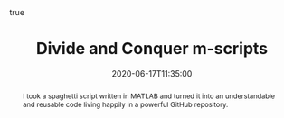 ---
abstract: I took a spaghetti script written in MATLAB and turned it into an understandable and reusable code living happily in a powerful GitHub repository.
all_day: false
authors: []
date: "2020-06-17T11:35:00"
date_end: ""
event: OHBM BrainHack 2020
event_url: https://ohbm.github.io/hackathon2020/
featured: false
image:
  caption: ""
  focal_point: Right
links:
location: Montreal, Canada
math: true
projects: []
publishDate: "2020-10-19T00:00:00Z"
slides: ""
summary: ""
tags: []
title: Divide and Conquer m-scripts
url_code: "https://github.com/agahkarakuzu/eda_organized"
url_pdf: ""
url_slides: "https://zenodo.org/record/3891498#.X44Q2JNKhUI"
url_video: "https://www.youtube.com/watch?v=AWfrlKTLkqw"
---